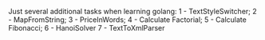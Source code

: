 Just several additional tasks when learning golang:
1 - TextStyleSwitcher;
2 - MapFromString;
3 - PriceInWords;
4 - Calculate Factorial;
5 - Calculate Fibonacci;
6 - HanoiSolver
7 - TextToXmlParser